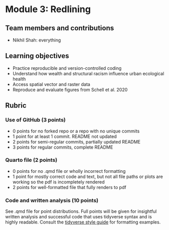 # Module 3: Redlining

## Team members and contributions

 - Nikhil Shah: everything

## Learning objectives

 - Practice reproducible and version-controlled coding
 - Understand how wealth and structural racism influence urban ecological health
 - Access spatial vector and raster data
 - Reproduce and evaluate figures from Schell et al. 2020
 
## Rubric

### Use of GitHub (3 points)
 - 0 points for no forked repo or a repo with no unique commits
 - 1 point for at least 1 commit. README not updated
 - 2 points for semi-regular commits, partially updated README
 - 3 points for regular commits, complete README
 
### Quarto file (2 points)
 - 0 points for no .qmd file or wholly incorrect formatting
 - 1 point for mostly correct code and text, but not all file paths or plots are working so the pdf is incompletely rendered
 - 2 points for well-formatted file that fully renders to pdf
 
### Code and written analysis (10 points)
See .qmd file for point distributions. 
Full points will be given for insightful written analysis and successful code that uses tidyverse syntax and is highly readable. 
Consult the [tidyverse style guide](https://style.tidyverse.org/) for formatting examples. 
